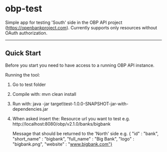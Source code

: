 # obp-test

Simple app for testing 'South' side in the OBP API project (https://openbankproject.com).
Currently supports only resources without OAuth authorization.

---------------------------------------------
Quick Start
---------------------------------------------

Before you start you need to have access to a running OBP API instance.

Running the tool:

1. Go to test folder
2. Compile with: 
	mvn clean install
3. Run with:
	java -jar target\test-1.0.0-SNAPSHOT-jar-with-dependencies.jar
4. When asked insert the:
	Resource url you want to test 
	e.g. 
	http://localhost:8080/obp/v2.1.0/banks/bigbank
	
	Message that should be returned to the 'North' side
	e.g.
	{  "id" : "bank",  "short_name" : "bigbank",  "full_name" : "Big Bank",  "logo" : "bigbank.png",  "website" : "www.bigbank.com"}
	
